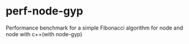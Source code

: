 # perf-node-gyp
Performance benchmark for a simple Fibonacci algorithm for node and node with c++(with node-gyp)
